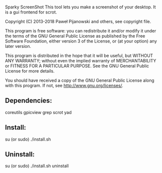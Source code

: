 Sparky ScreenShot
This tool lets you make a screenshot of your desktop. It is a gui frontend for scrot.

Copyright (C) 2013-2018 Paweł Pijanowski and others, see copyright file.

This program is free software: you can redistribute it and/or modify
it under the terms of the GNU General Public License as published by
the Free Software Foundation, either version 3 of the License, or
(at your option) any later version.

This program is distributed in the hope that it will be useful,
but WITHOUT ANY WARRANTY; without even the implied warranty of
MERCHANTABILITY or FITNESS FOR A PARTICULAR PURPOSE.  See the
GNU General Public License for more details.

You should have received a copy of the GNU General Public License
along with this program.  If not, see <http://www.gnu.org/licenses/>.

Dependencies:
-------------
coreutils
gpicview
grep
scrot
yad

Install:
-------------
su (or sudo) 
./install.sh

Uninstall:
-------------
su (or sudo)
./install.sh uninstall
